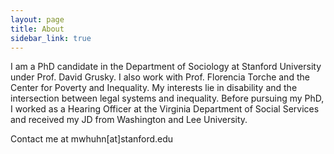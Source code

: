 ```yaml
---
layout: page
title: About
sidebar_link: true
---
```


<p class="message">
I am a PhD candidate in the Department of Sociology at Stanford University under Prof. David Grusky. I also work with Prof. Florencia Torche and the Center for Poverty and Inequality. My interests lie in disability and the intersection between legal systems and inequality. Before pursuing my PhD, I worked as a Hearing Officer at the Virginia Department of Social Services and received my JD from Washington and Lee University.</p>
<p>Contact me at mwhuhn[at]stanford.edu</p>
